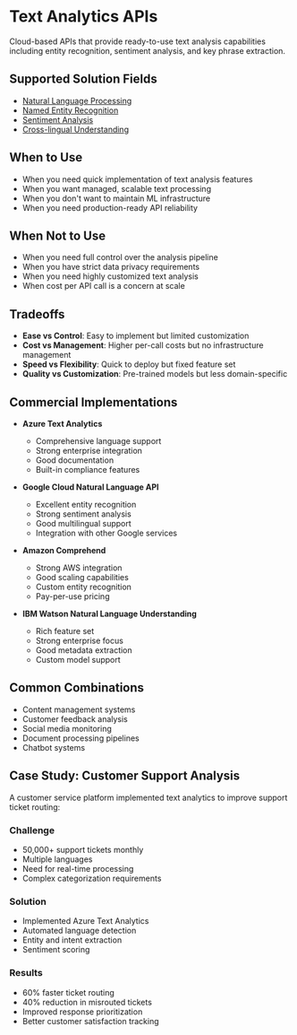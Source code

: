 # Text Analytics APIs

Cloud-based APIs that provide ready-to-use text analysis capabilities including entity recognition, sentiment analysis, and key phrase extraction.

## Supported Solution Fields

- [Natural Language Processing](../solutions/natural-language-processing)
- [Named Entity Recognition](../solutions/named-entity-recognition)
- [Sentiment Analysis](../solutions/sentiment-analysis)
- [Cross-lingual Understanding](../solutions/cross-lingual-understanding)

## When to Use

- When you need quick implementation of text analysis features
- When you want managed, scalable text processing
- When you don't want to maintain ML infrastructure
- When you need production-ready API reliability

## When Not to Use

- When you need full control over the analysis pipeline
- When you have strict data privacy requirements
- When you need highly customized text analysis
- When cost per API call is a concern at scale

## Tradeoffs

- **Ease vs Control**: Easy to implement but limited customization
- **Cost vs Management**: Higher per-call costs but no infrastructure management
- **Speed vs Flexibility**: Quick to deploy but fixed feature set
- **Quality vs Customization**: Pre-trained models but less domain-specific

## Commercial Implementations

- **Azure Text Analytics**

  - Comprehensive language support
  - Strong enterprise integration
  - Good documentation
  - Built-in compliance features

- **Google Cloud Natural Language API**

  - Excellent entity recognition
  - Strong sentiment analysis
  - Good multilingual support
  - Integration with other Google services

- **Amazon Comprehend**

  - Strong AWS integration
  - Good scaling capabilities
  - Custom entity recognition
  - Pay-per-use pricing

- **IBM Watson Natural Language Understanding**
  - Rich feature set
  - Strong enterprise focus
  - Good metadata extraction
  - Custom model support

## Common Combinations

- Content management systems
- Customer feedback analysis
- Social media monitoring
- Document processing pipelines
- Chatbot systems

## Case Study: Customer Support Analysis

A customer service platform implemented text analytics to improve support ticket routing:

### Challenge

- 50,000+ support tickets monthly
- Multiple languages
- Need for real-time processing
- Complex categorization requirements

### Solution

- Implemented Azure Text Analytics
- Automated language detection
- Entity and intent extraction
- Sentiment scoring

### Results

- 60% faster ticket routing
- 40% reduction in misrouted tickets
- Improved response prioritization
- Better customer satisfaction tracking
